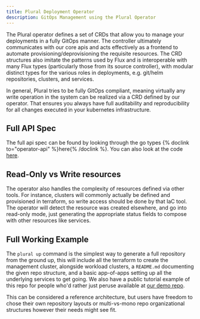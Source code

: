 ```yaml
---
title: Plural Deployment Operator
description: GitOps Management using the Plural Operator
---
```


The Plural operator defines a set of CRDs that allow you to manage your deployments in a fully GitOps manner. The controller ultimately communicates with our core apis and acts effectively as a frontend to automate provisioning/deprovisioning the requisite resources. The CRD structures also imitate the patterns used by Flux and is interoperable with many Flux types (particularly those from its source controller), with modular distinct types for the various roles in deployments, e.g. git/helm repositories, clusters, and services.

In general, Plural tries to be fully GitOps compliant, meaning virtually any write operation in the system can be realized via a CRD defined by our operator.  That ensures you always have full auditability and reproducibility for all changes executed in your kubernetes infrastructure.

## Full API Spec

The full api spec can be found by looking through the go types {% doclink to="operator-api" %}here{% /doclink %}.  You can also look at the code [here](https://github.com/pluralsh/console/tree/master/go/controller/api/v1alpha1).

## Read-Only vs Write resources

The operator also handles the complexity of resources defined via other tools. For instance, clusters will commonly actually be defined and provisioned in terraform, so write access should be done by that IaC tool. The operator will detect the resource was created elsewhere, and go into read-only mode, just generating the appropriate status fields to compose with other resources like services.

## Full Working Example

The `plural up` command is the simplest way to generate a full repository from the ground up, this will include all the terraform to create the management cluster, alongside workload clusters, a `README.md` documenting the given repo structure, and a basic app-of-apps setting up all the underlying services to get going. We also have a public tutorial example of this repo for people who'd rather just peruse available at [our demo repo](https://github.com/pluralsh/plural-up-demo).

This can be considered a reference architecture, but users have freedom to chose their own repository layouts or multi-vs-mono repo organizational structures however their needs might see fit.
